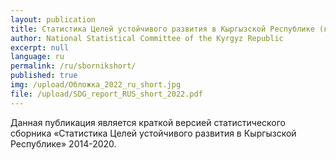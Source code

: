 ```yaml
---
layout: publication
title: Статистика Целей устойчивого развития в Кыргызской Республике (краткая версия)
author: National Statistical Committee of the Kyrgyz Republic
excerpt: null
language: ru
permalink: /ru/sbornikshort/
published: true
img: /upload/Обложка_2022_ru_short.jpg
file: /upload/SDG_report_RUS_short_2022.pdf 
---
```


Данная публикация является краткой версией статистического сборника «Статистика Целей устойчивого развития в Кыргызской Республике» 2014-2020.
